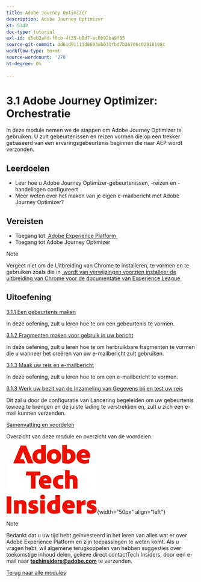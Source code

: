 ```yaml
---
title: Adobe Journey Optimizer
description: Adobe Journey Optimizer
kt: 5342
doc-type: tutorial
exl-id: d5eb2a8d-f6cb-4f35-b8d7-ac0b92ba9f85
source-git-commit: 3d61d91111d8693ab031fbd7b26706c02818108c
workflow-type: tm+mt
source-wordcount: '270'
ht-degree: 0%

---
```


# 3.1 Adobe Journey Optimizer: Orchestratie

In deze module nemen we de stappen om Adobe Journey Optimizer te gebruiken. U zult gebeurtenissen en reizen vormen die op een trekker gebaseerd van een ervaringsgebeurtenis beginnen die naar AEP wordt verzonden.

## Leerdoelen

- Leer hoe u Adobe Journey Optimizer-gebeurtenissen, -reizen en -handelingen configureert
- Meer weten over het maken van je eigen e-mailbericht met Adobe Journey Optimizer?

## Vereisten

- Toegang tot [&#x200B; Adobe Experience Platform &#x200B;](https://experience.adobe.com/platform)
- Toegang tot Adobe Journey Optimizer

>[!NOTE]
>
>Vergeet niet om de Uitbreiding van Chrome te installeren, te vormen en te gebruiken zoals die in [&#x200B; wordt van verwijzingen voorzien installeer de uitbreiding van Chrome voor de documentatie van Experience League &#x200B;](../../../getting-started/gettingstarted/ex1.md)

## Uitoefening

[3.1.1 Een gebeurtenis maken](./ex1.md)

In deze oefening, zult u leren hoe te om een gebeurtenis te vormen.

[3.1.2 Fragmenten maken voor gebruik in uw bericht](./ex2.md)

In deze oefening, zult u leren hoe te om herbruikbare fragmenten te vormen die u wanneer het creëren van uw e-mailbericht zult gebruiken.

[3.1.3 Maak uw reis en e-mailbericht](./ex3.md)

In deze oefening, zult u leren hoe te om een e-mailbericht te vormen.

[3.1.3 Werk uw bezit van de Inzameling van Gegevens bij en test uw reis](./ex4.md)

Dit zal u door de configuratie van Lancering begeleiden om uw gebeurtenis teweeg te brengen en de juiste lading te verstrekken en, zult u zich een e-mail kunnen verzenden.

[Samenvatting en voordelen](./summary.md)

Overzicht van deze module en overzicht van de voordelen.

![&#x200B; Indexen van de Tech &#x200B;](./../../../../assets/images/techinsiders.png){width="50px" align="left"}

>[!NOTE]
>
>Bedankt dat u uw tijd hebt geïnvesteerd in het leren van alles wat er over Adobe Experience Platform en zijn toepassingen te weten komt. Als u vragen hebt, wil algemene terugkoppelen van hebben suggesties over toekomstige inhoud delen, gelieve direct contactTech Insiders, door een e-mail naar **techinsiders@adobe.com** te verzenden.

[Terug naar alle modules](./../../../../overview.md)
